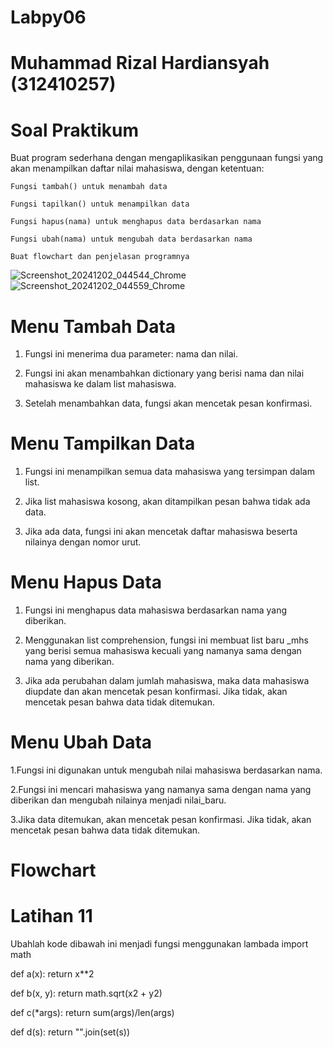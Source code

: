 # Labpy06

# Muhammad Rizal Hardiansyah (312410257)

# Soal Praktikum
Buat program sederhana dengan mengaplikasikan penggunaan fungsi yang akan menampilkan daftar nilai mahasiswa, dengan ketentuan:

    Fungsi tambah() untuk menambah data

    Fungsi tapilkan() untuk menampilkan data

    Fungsi hapus(nama) untuk menghapus data berdasarkan nama

    Fungsi ubah(nama) untuk mengubah data berdasarkan nama

    Buat flowchart dan penjelasan programnya
![Screenshot_20241202_044544_Chrome](https://github.com/user-attachments/assets/e85695b8-b9e9-40c2-8294-f5b75e051e58)
![Screenshot_20241202_044559_Chrome](https://github.com/user-attachments/assets/8f4b16f8-0bd7-4cfd-8cd7-957a727779f3)

# Menu Tambah Data
1. Fungsi ini menerima dua parameter: nama dan nilai.

2. Fungsi ini akan menambahkan dictionary yang berisi nama dan nilai mahasiswa ke dalam list mahasiswa.

3. Setelah menambahkan data, fungsi akan mencetak pesan konfirmasi.

# Menu Tampilkan Data
1. Fungsi ini menampilkan semua data mahasiswa yang tersimpan dalam list.

2. Jika list mahasiswa kosong, akan ditampilkan pesan bahwa tidak ada data.

3. Jika ada data, fungsi ini akan mencetak daftar mahasiswa beserta nilainya dengan nomor urut.

# Menu Hapus Data
1. Fungsi ini menghapus data mahasiswa berdasarkan nama yang diberikan.

2. Menggunakan list comprehension, fungsi ini membuat list baru _mhs yang berisi semua mahasiswa kecuali yang namanya sama dengan nama yang diberikan.

3. Jika ada perubahan dalam jumlah mahasiswa, maka data mahasiswa diupdate dan akan mencetak pesan konfirmasi. Jika tidak, akan mencetak pesan bahwa data tidak ditemukan.

# Menu Ubah Data
1.Fungsi ini digunakan untuk mengubah nilai mahasiswa berdasarkan nama.

2.Fungsi ini mencari mahasiswa yang namanya sama dengan nama yang diberikan dan mengubah nilainya menjadi nilai_baru.

3.Jika data ditemukan, akan mencetak pesan konfirmasi. Jika tidak, akan mencetak pesan bahwa data tidak ditemukan.

# Flowchart

# Latihan 11
Ubahlah kode dibawah ini menjadi fungsi menggunakan lambada import math

def a(x): return x**2

def b(x, y): return math.sqrt(x2 + y2)

def c(*args): return sum(args)/len(args)

def d(s): return "".join(set(s))

